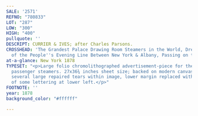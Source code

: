 ```yaml
---
SALE: '2571'
REFNO: "780833"
LOT: "287"
LOW: "300"
HIGH: "400"
pullquote: ''
DESCRIPT: CURRIER & IVES; after Charles Parsons.
CROSSHEAD: 'The Grandest Palace Drawing Room Steamers in the World, Drew and St. John,
  of the People''s Evening Line Between New York & Albany, Passing on the Hudson. '
at-a-glance: New York 1878
TYPESET: "<p>Large folio chromolithographed advertisement-piece for the two luxury
  passenger steamers. 27x36¾ inches sheet size; backed on modern canvas stabilizing
  several large repaired tears within image, lower margin replaced with partial reinstatement
  of some lettering at lower left.</p>"
FOOTNOTE: ''
year: 1878
background_color: "#ffffff"

---
```

